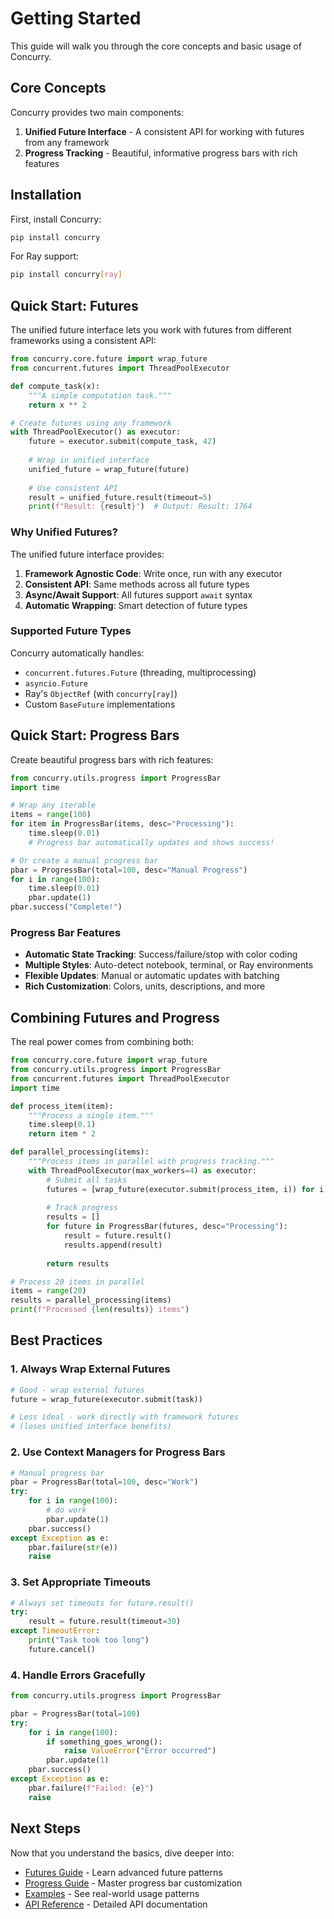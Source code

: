 # Getting Started

This guide will walk you through the core concepts and basic usage of Concurry.

## Core Concepts

Concurry provides two main components:

1. **Unified Future Interface** - A consistent API for working with futures from any framework
2. **Progress Tracking** - Beautiful, informative progress bars with rich features

## Installation

First, install Concurry:

```bash
pip install concurry
```

For Ray support:

```bash
pip install concurry[ray]
```

## Quick Start: Futures

The unified future interface lets you work with futures from different frameworks using a consistent API:

```python
from concurry.core.future import wrap_future
from concurrent.futures import ThreadPoolExecutor

def compute_task(x):
    """A simple computation task."""
    return x ** 2

# Create futures using any framework
with ThreadPoolExecutor() as executor:
    future = executor.submit(compute_task, 42)
    
    # Wrap in unified interface
    unified_future = wrap_future(future)
    
    # Use consistent API
    result = unified_future.result(timeout=5)
    print(f"Result: {result}")  # Output: Result: 1764
```

### Why Unified Futures?

The unified future interface provides:

1. **Framework Agnostic Code**: Write once, run with any executor
2. **Consistent API**: Same methods across all future types
3. **Async/Await Support**: All futures support `await` syntax
4. **Automatic Wrapping**: Smart detection of future types

### Supported Future Types

Concurry automatically handles:

- `concurrent.futures.Future` (threading, multiprocessing)
- `asyncio.Future`
- Ray's `ObjectRef` (with `concurry[ray]`)
- Custom `BaseFuture` implementations

## Quick Start: Progress Bars

Create beautiful progress bars with rich features:

```python
from concurry.utils.progress import ProgressBar
import time

# Wrap any iterable
items = range(100)
for item in ProgressBar(items, desc="Processing"):
    time.sleep(0.01)
    # Progress bar automatically updates and shows success!

# Or create a manual progress bar
pbar = ProgressBar(total=100, desc="Manual Progress")
for i in range(100):
    time.sleep(0.01)
    pbar.update(1)
pbar.success("Complete!")
```

### Progress Bar Features

- **Automatic State Tracking**: Success/failure/stop with color coding
- **Multiple Styles**: Auto-detect notebook, terminal, or Ray environments
- **Flexible Updates**: Manual or automatic updates with batching
- **Rich Customization**: Colors, units, descriptions, and more

## Combining Futures and Progress

The real power comes from combining both:

```python
from concurry.core.future import wrap_future
from concurry.utils.progress import ProgressBar
from concurrent.futures import ThreadPoolExecutor
import time

def process_item(item):
    """Process a single item."""
    time.sleep(0.1)
    return item * 2

def parallel_processing(items):
    """Process items in parallel with progress tracking."""
    with ThreadPoolExecutor(max_workers=4) as executor:
        # Submit all tasks
        futures = [wrap_future(executor.submit(process_item, i)) for i in items]
        
        # Track progress
        results = []
        for future in ProgressBar(futures, desc="Processing"):
            result = future.result()
            results.append(result)
        
        return results

# Process 20 items in parallel
items = range(20)
results = parallel_processing(items)
print(f"Processed {len(results)} items")
```

## Best Practices

### 1. Always Wrap External Futures

```python
# Good - wrap external futures
future = wrap_future(executor.submit(task))

# Less ideal - work directly with framework futures
# (loses unified interface benefits)
```

### 2. Use Context Managers for Progress Bars

```python
# Manual progress bar
pbar = ProgressBar(total=100, desc="Work")
try:
    for i in range(100):
        # do work
        pbar.update(1)
    pbar.success()
except Exception as e:
    pbar.failure(str(e))
    raise
```

### 3. Set Appropriate Timeouts

```python
# Always set timeouts for future.result()
try:
    result = future.result(timeout=30)
except TimeoutError:
    print("Task took too long")
    future.cancel()
```

### 4. Handle Errors Gracefully

```python
from concurry.utils.progress import ProgressBar

pbar = ProgressBar(total=100)
try:
    for i in range(100):
        if something_goes_wrong():
            raise ValueError("Error occurred")
        pbar.update(1)
    pbar.success()
except Exception as e:
    pbar.failure(f"Failed: {e}")
    raise
```

## Next Steps

Now that you understand the basics, dive deeper into:

- [Futures Guide](futures.md) - Learn advanced future patterns
- [Progress Guide](progress.md) - Master progress bar customization
- [Examples](../examples.md) - See real-world usage patterns
- [API Reference](../api/index.md) - Detailed API documentation

